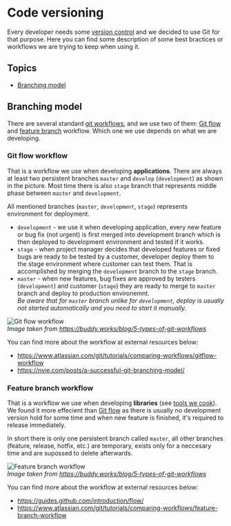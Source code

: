 # Code versioning

Every developer needs some [version control](https://en.wikipedia.org/wiki/Version_control) and we decided to use Git for that purpose. Here you can find some description of some best bractices or workflows we are trying to keep when using it.

## Topics

 - [Branching model](#branching-model)
 
## Branching model

There are several standard [git workflows](https://cs.atlassian.com/git/tutorials/comparing-workflows), and we use two of them: [Git flow](#git-flow-workflow) and [feature branch](#feature-branch-workflow) workflow. Which one we use depends on what we are developing.

### Git flow workflow

That is a workflow we use when developing **applications**. There are always at least two persistent branches `master` and `develop` (`development`) as shown in the picture. Most time there is also `stage` branch that represents middle phase between `master` and `development`.

All mentioned branches (`master`, `development`, `stage`) represents environment for deployment. 

* `development` - we use it when developing application, every new feature or bug fix (not urgent) is first merged into development branch which is then deployed to development environment and tested if it works.
* `stage` - when project manager decides that developed features or fixed bugs are ready to be tested by a customer, developer deploy them to the stage environment where customer can test them. That is accomplished by merging the `development` branch to the `stage` branch.
* `master` - when new features, bug fixes are approved by testers (`development`) and customer (`stage`) they are ready to merge to `master` branch and deploy to production environemnt.  
*Be aware that for `master` branch unlike for `development`, deploy is usually not started automatically and you need to start it manually.*

![Git flow workflow](https://buddy.works/blog/images/gitflow.png)  
*Image taken from https://buddy.works/blog/5-types-of-git-workflows*

You can find more about the workflow at external resources below:

* https://www.atlassian.com/git/tutorials/comparing-workflows/gitflow-workflow
* https://nvie.com/posts/a-successful-git-branching-model/

### Feature branch workflow

That is a workflow we use when developing **libraries** (see [tools we cook](./ToolsWeCook.md)). We found it more effecient than [Git flow](#git-flow-workflow) as there is usually no development version hold for some time and when new feature is finished, it's required to release immediately.

In short there is only one persistent branch called `master`, all other branches (feature, release, hotfix, etc.) are temporary, exists only for a neccesary time and are supossed to delete afterwards.

![Feature branch workflow](https://buddy.works/blog/images/feature-branch.png)  
*Image taken from https://buddy.works/blog/5-types-of-git-workflows*

You can find more about the workflow at external resources below:

* https://guides.github.com/introduction/flow/
* https://www.atlassian.com/git/tutorials/comparing-workflows/feature-branch-workflow

